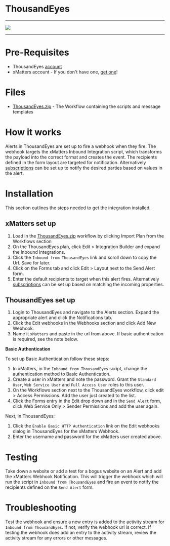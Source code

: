 
# ThousandEyes

---------

<kbd>
<a href="https://support.xmatters.com/hc/en-us/community/topics">
   <img src="https://github.com/xmatters/xMatters-Labs/raw/master/media/disclaimer.png">
</a>
</kbd>

---------


# Pre-Requisites
* ThousandEyes [account](https://www.thousandeyes.com/signup)
* xMatters account - If you don't have one, [get one](https://www.xmatters.com)!

# Files
* [ThousandEyes.zip](ThousandEyes.zip) - The Workflow containing the scripts and message templates

# How it works
Alerts in ThousandEyes are set up to fire a webhook when they fire. The webhook targets the xMatters Inbound Integration script, which transforms the payload into the correct format and creates the event. The recipients defined in the form layout are targeted for notification. Alternatively [subscriptions](http://help.xmatters.com/OnDemand/userguide/receivingalerts/subscriptions/howtousesubscriptions.htm) can be set up to notify the desired parties based on values in the alert. 

# Installation
This section outlines the steps needed to get the integration installed. 

## xMatters set up
1. Load in the [ThousandEyes.zip](ThousandEyes.zip) workflow by clicking Import Plan from the Workflows section 
2. On the ThousandEyes plan, click Edit > Integration Builder and expand the Inbound Integrations. 
3. Click the `Inbound from ThousandEyes` link and scroll down to copy the Url. Save for later. 
4. Click on the Forms tab and click Edit > Layout next to the Send Alert form. 
5. Enter the default recipients to target when this alert fires. Alternatively [subscriptions](http://help.xmatters.com/OnDemand/userguide/receivingalerts/subscriptions/howtousesubscriptions.htm) can be set up based on matching the incoming properties. 

## ThousandEyes set up
1. Login to ThousandEyes and navigate to the Alerts section. Expand the appropriate alert and click the Notifications tab. 
2. Click the Edit webhooks in the Webhooks section and click Add New Webhook. 
3. Name it `xMatters` and paste in the url from above. If basic authentication is required, see the note below. 


**Basic Authentication** 

To set up Basic Authentication follow these steps:
1. In xMatters, in the `Inbound from ThousandEyes` script, change the authentication method to Basic Authentication. 
2. Create a user in xMatters and note the password. Grant the `Standard User`, `Web Service User` and `Full Access User` roles to this user. 
3. On the Workflows section next to the ThousandEyes workflow, click edit > Access Permissions. Add the user just created to the list. 
4. Click the Forms entry in the Edit drop down and in the `Send Alert` form, click Web Service Only > Sender Permissions and add the user again. 

Next, in ThousandEyes:

1. Click the `Enable Basic HTTP Authentication` link on the Edit webhooks dialog in ThousandEyes for the xMatters Webhook.
2. Enter the username and password for the xMatters user created above. 


# Testing
Take down a website or add a test for a bogus website on an Alert and add the xMatters Webhook Notification. This will trigger the webhook which will run the script in `Inbound from ThousandEyes` and fire an event to notify the recipients defined on the `Send Alert` form. 


# Troubleshooting
Test the webhook and ensure a new entry is added to the activity stream for `Inbound from ThousandEyes`. If not, verify the webhook url is correct. 
If testing the webhook does add an entry to the activity stream, review the activity stream for any errors or other messages. 

